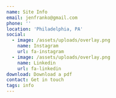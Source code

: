 ```yaml
---
name: Site Info
email: jenfranko@gmail.com
phone: ''
location: 'Philadelphia, PA'
social:
  - image: /assets/uploads/overlay.png
    name: Instagram
    url: fa-instagram
  - image: /assets/uploads/overlay.png
    name: Linkedin
    url: fa-linkedin
download: Download a pdf
contact: Get in touch
tags: info
---
```

